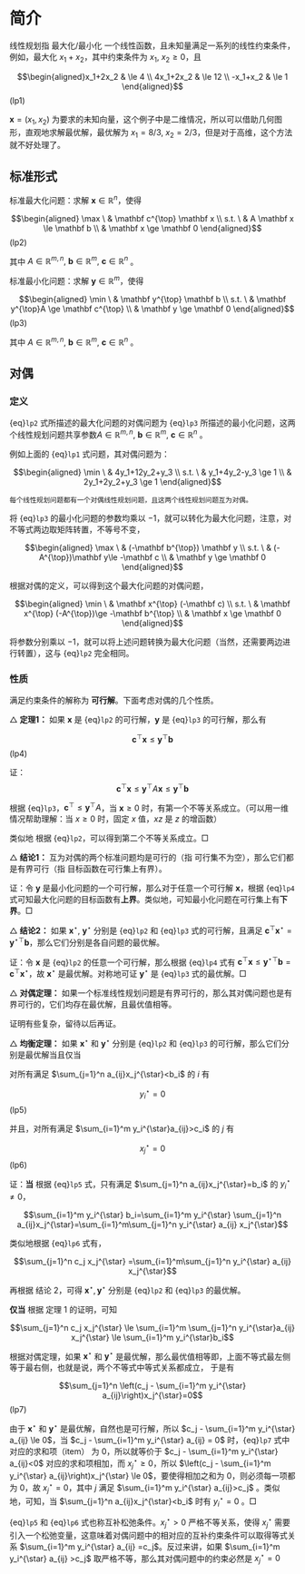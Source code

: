 # 简介

线性规划指 最大化/最小化 一个线性函数，且未知量满足一系列的线性约束条件，例如，最大化 $x_1+x_2$，其中约束条件为 $x_1, \ x_2\ge 0$，且

$$\begin{aligned}x_1+2x_2 & \le 4 \\
4x_1+2x_2 & \le 12 \\
-x_1+x_2 & \le 1 \end{aligned}$$ (lp1)

$\mathbf x=(x_1,x_2)$ 为要求的未知向量，这个例子中是二维情况，所以可以借助几何图形，直观地求解最优解，最优解为 $x_1=8/3, \ x_2=2/3$，但是对于高维，这个方法就不好处理了。

## 标准形式

标准最大化问题：求解 $\mathbf x \in \mathbb R^n$，使得

$$\begin{aligned} \max \ & \mathbf c^{\top} \mathbf x
\\ s.t. \ & A \mathbf x \le \mathbf b
\\ & \mathbf x \ge \mathbf 0
\end{aligned}$$ (lp2)

其中 $A \in \mathbb R^{m,n}, \ \mathbf b \in \mathbb R^m, \ \mathbf c \in \mathbb R^n$ 。

标准最小化问题：求解 $\mathbf y \in \mathbb R^m$，使得

$$\begin{aligned} \min \ & \mathbf y^{\top} \mathbf b
\\ s.t. \ &  \mathbf y^{\top}A \ge \mathbf c^{\top}
\\ & \mathbf y \ge \mathbf 0
\end{aligned}$$ (lp3)

其中 $A \in \mathbb R^{m,n}, \ \mathbf b \in \mathbb R^m, \ \mathbf c \in \mathbb R^n$ 。

## 对偶

### 定义

{eq}`lp2` 式所描述的最大化问题的对偶问题为 {eq}`lp3` 所描述的最小化问题，这两个线性规划问题共享参数$A \in \mathbb R^{m,n}, \ \mathbf b \in \mathbb R^m, \ \mathbf c \in \mathbb R^n$ 。

例如上面的 {eq}`lp1` 式问题，其对偶问题为：

$$\begin{aligned} \min \ & 4y_1+12y_2+y_3
\\ s.t. \ & y_1+4y_2-y_3 \ge 1
\\ & 2y_1+2y_2+y_3 \ge 1
\end{aligned}$$


```{note}
每个线性规划问题都有一个对偶线性规划问题，且这两个线性规划问题互为对偶。
```

将 {eq}`lp3` 的最小化问题的参数均乘以 $-1$，就可以转化为最大化问题，注意，对不等式两边取矩阵转置，不等号不变，

$$\begin{aligned} \max \ & (-\mathbf b^{\top}) \mathbf y
\\ s.t. \ &  (-A^{\top})\mathbf y\le -\mathbf c
\\ & \mathbf y \ge \mathbf 0
\end{aligned}$$

根据对偶的定义，可以得到这个最大化问题的对偶问题，

$$\begin{aligned} \min \ & \mathbf x^{\top} (-\mathbf c)
\\ s.t. \ & \mathbf x^{\top} (-A^{\top})\ge -\mathbf b^{\top}
\\ & \mathbf x \ge \mathbf 0
\end{aligned}$$

将参数分别乘以 $-1$，就可以将上述问题转换为最大化问题（当然，还需要两边进行转置），这与 {eq}`lp2` 完全相同。

### 性质

满足约束条件的解称为 **可行解**。下面考虑对偶的几个性质。

$\bigtriangleup$ **定理1：** 如果 $\mathbf x$ 是 {eq}`lp2` 的可行解，$\mathbf y$ 是 {eq}`lp3` 的可行解，那么有 

$$\mathbf c^{\top} \mathbf x \le \mathbf y^{\top} \mathbf b$$ (lp4)

证： 
$$\mathbf c^{\top} \mathbf x \le \mathbf y^{\top}A \mathbf x \le \mathbf y^{\top}\mathbf b$$

根据 {eq}`lp3`，$\mathbf c^{\top} \le \mathbf y^{\top}A$，当 $\mathbf x \ge 0$ 时，有第一个不等关系成立。（可以用一维情况帮助理解：当 $x\ge 0$ 时，固定 $x$ 值，$xz$ 是 $z$ 的增函数）

类似地 根据 {eq}`lp2`，可以得到第二个不等关系成立。$\Box$

$\bigtriangleup$ **结论1：** 互为对偶的两个标准问题均是可行的（指 可行集不为空），那么它们都是有界可行（指 目标函数在可行集上有界）。

证：令 $\mathbf y$ 是最小化问题的一个可行解，那么对于任意一个可行解 $\mathbf x$，根据 {eq}`lp4` 式可知最大化问题的目标函数有**上界**。类似地，可知最小化问题在可行集上有**下界**。$\Box$

$\bigtriangleup$ **结论2：** 如果 $\mathbf x^{\star}, \ \mathbf y^{\star}$ 分别是 {eq}`lp2` 和 {eq}`lp3` 式的可行解，且满足 $\mathbf c^{\top}\mathbf x^{\star}=\mathbf y^{\star \top}\mathbf b$，那么它们分别是各自问题的最优解。

证：令 $\mathbf x$ 是 {eq}`lp2` 的任意一个可行解，那么根据 {eq}`lp4` 式有 $\mathbf c^{\top}\mathbf x \le \mathbf y^{\star\top}\mathbf b=\mathbf c^{\top}\mathbf x^{\star}$，故 $\mathbf x^{\star}$ 是最优解。对称地可证 $\mathbf y^{\star}$ 是 {eq}`lp3` 式的最优解。$\Box$

$\bigtriangleup$ **对偶定理：** 如果一个标准线性规划问题是有界可行的，那么其对偶问题也是有界可行的，它们均存在最优解，且最优值相等。

证明有些复杂，留待以后再证。

$\bigtriangleup$ **均衡定理：** 如果 $\mathbf x^{\star}$ 和 $\mathbf y^{\star}$ 分别是 {eq}`lp2` 和 {eq}`lp3` 的可行解，那么它们分别是最优解当且仅当

对所有满足 $\sum_{j=1}^n a_{ij}x_j^{\star}<b_i$ 的 $i$ 有 

$$y_i^{\star}=0$$ (lp5)

并且，对所有满足 $\sum_{i=1}^m y_i^{\star}a_{ij}>c_i$ 的 $j$ 有 

$$x_j^{\star}=0$$ (lp6)

证：**当** 根据 {eq}`lp5` 式，只有满足 $\sum_{j=1}^n a_{ij}x_j^{\star}=b_i$ 的 $y_i^{\star} \neq 0$，

$$\sum_{i=1}^m y_i^{\star} b_i=\sum_{i=1}^m y_i^{\star} \sum_{j=1}^n a_{ij}x_j^{\star}=\sum_{i=1}^m\sum_{j=1}^n y_i^{\star} a_{ij} x_j^{\star}$$

类似地根据 {eq}`lp6` 式有，

$$\sum_{j=1}^n c_j x_j^{\star} =\sum_{i=1}^m\sum_{j=1}^n y_i^{\star} a_{ij} x_j^{\star}$$

再根据 结论 2，可得 $\mathbf x^{\star}, \mathbf y^{\star}$ 分别是 {eq}`lp2` 和 {eq}`lp3` 的最优解。

**仅当** 根据 定理 1 的证明，可知

$$\sum_{j=1}^n c_j x_j^{\star} \le \sum_{i=1}^m \sum_{j=1}^n y_i^{\star}a_{ij} x_j^{\star} \le \sum_{i=1}^m y_i^{\star}b_i$$

根据对偶定理，如果 $\mathbf x^{\star}$ 和 $\mathbf y^{\star}$ 是最优解，那么最优值相等即，上面不等式最左侧等于最右侧，也就是说，两个不等式中等式关系都成立， 于是有

$$\sum_{j=1}^n \left(c_j - \sum_{i=1}^m y_i^{\star} a_{ij}\right)x_j^{\star}=0$$ (lp7)

由于 $\mathbf x^{\star}$ 和 $\mathbf y^{\star}$ 是最优解，自然也是可行解，所以 $c_j - \sum_{i=1}^m y_i^{\star} a_{ij} \le 0$，当 $c_j - \sum_{i=1}^m y_i^{\star} a_{ij} = 0$ 时，{eq}`lp7` 式中对应的求和项（item） 为 0，所以就等价于 $c_j - \sum_{i=1}^m y_i^{\star} a_{ij}<0$ 对应的求和项相加，而 $x_j^{\star} \ge 0$，所以 $\left(c_j - \sum_{i=1}^m y_i^{\star} a_{ij}\right)x_j^{\star} \le 0$，要使得相加之和为 0，则必须每一项都为 0，故 $x_j^{\star}=0$，其中 $j$ 满足 $\sum_{i=1}^m y_i^{\star} a_{ij}>c_j$ 。类似地，可知，当 $\sum_{j=1}^n a_{ij}x_j^{\star}<b_i$ 时有 $y_i^{\star}=0$ 。$\Box$


{eq}`lp5` 和 {eq}`lp6` 式也称互补松弛条件。$x_j^{\star}>0$ 严格不等关系，使得 $x_j^{\star}$ 需要引入一个松弛变量，这意味着对偶问题中的相对应的互补约束条件可以取得等式关系 $\sum_{i=1}^m y_i^{\star} a_{ij} =c_j$。反过来讲，如果 $\sum_{i=1}^m y_i^{\star} a_{ij} >c_j$ 取严格不等，那么其对偶问题中的约束必然是 $x_j^{\star}=0$


